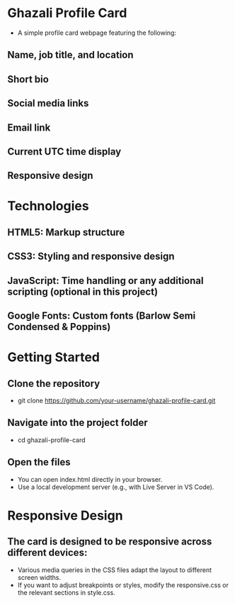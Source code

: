 # Ghazali Profile Card
- A simple profile card webpage featuring the following:

## Name, job title, and location
## Short bio
## Social media links
## Email link
## Current UTC time display
## Responsive design

# Technologies
## HTML5: Markup structure
## CSS3: Styling and responsive design
## JavaScript: Time handling or any additional scripting (optional in this project)
## Google Fonts: Custom fonts (Barlow Semi Condensed & Poppins)

# Getting Started
## Clone the repository
- git clone https://github.com/your-username/ghazali-profile-card.git
## Navigate into the project folder
- cd ghazali-profile-card
## Open the files
  - You can open index.html directly in your browser.
  - Use a local development server (e.g., with Live Server in VS Code).

# Responsive Design
## The card is designed to be responsive across different devices:
 - Various media queries in the CSS files adapt the layout to different screen widths.
 - If you want to adjust breakpoints or styles, modify the responsive.css or the relevant sections in style.css.


